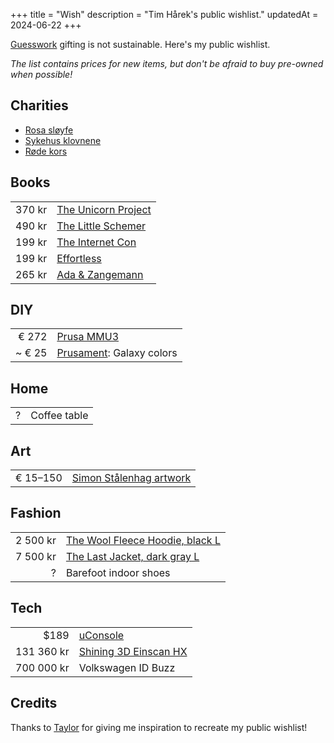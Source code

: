 +++
title = "Wish"
description = "Tim Hårek's public wishlist."
updatedAt = 2024-06-22
+++

[Guesswork](https://en.wiktionary.org/wiki/guesswork) gifting is not
sustainable. Here's my public wishlist.

_The list contains prices for new items, but don't be afraid to buy pre-owned
when possible!_

## Charities

- [Rosa sløyfe](https://rosasloyfe.no/)
- [Sykehus klovnene](https://www.sykehusklovnene.no/)
- [Røde kors](https://www.rodekors.no/)

## Books

|        |                                                                                                                                   |
| -----: | :-------------------------------------------------------------------------------------------------------------------------------- |
| 370 kr | [The Unicorn Project](https://www.norli.no/boker/skjonnlitteratur/romaner/engelske-romaner/the-unicorn-project)                   |
| 490 kr | [The Little Schemer](https://www.norli.no/boker/fagboker/data-og-informasjonsteknologi/programmering/the-little-schemer)          |
| 199 kr | [The Internet Con](https://www.norli.no/boker/fagboker/samfunnsvitenskap/statsvitenskap-politikk-og-forvaltning/the-internet-con) |
| 199 kr | [Effortless](https://www.norli.no/boker/dokumentar-og-fakta/livssyn-og-selvutvikling/selvutvikling/effortless)                    |
| 265 kr | [Ada & Zangemann](https://www.norli.no/boker/barneboker/ada-zangemann)                                                            |

## DIY

|        |                                                                                                                                                 |
| -----: | :---------------------------------------------------------------------------------------------------------------------------------------------- |
|  € 272 | [Prusa MMU3](https://www.prusa3d.com/product/original-prusa-mmu3-upgrade-kit-for-mk4-2/)                                                        |
| ~ € 25 | [Prusament](https://www.prusa3d.com/category/pla/?filters=%7B%22brands%22%3A%5B%2224824bd8-0ec7-4cc5-aea4-c3ac7c16e2d0%22%5D%7D): Galaxy colors |

## Home

|     |              |
| --: | :----------- |
|   ? | Coffee table |

## Art

|          |                                                                                 |
| -------: | :------------------------------------------------------------------------------ |
| € 15–150 | [Simon Stålenhag artwork](https://www.redbubble.com/people/simonstalenhag/shop) |

## Fashion

|          |                                                                                                                                  |
| -------: | :------------------------------------------------------------------------------------------------------------------------------- |
| 2 500 kr | [The Wool Fleece Hoodie, black L](https://www.northernplayground.no/nb/shop/the-wool-fleece-hoodie?fit=men&size=L&color=C000000) |
| 7 500 kr | [The Last Jacket, dark gray L](https://www.northernplayground.no/nb/shop/the-last-jacket?fit=men&color=C464646&size=L)           |
|        ? | Barefoot indoor shoes                                                                                                            |

## Tech

|            |                                                                                                 |
| ---------: | :---------------------------------------------------------------------------------------------- |
|       $189 | [uConsole](https://www.clockworkpi.com/product-page/uconsole-kit-rpi-cm4-lite)                  |
| 131 360 kr | [Shining 3D Einscan HX](https://3dnet.no/collections/3d-scanner/products/shining-3d-einscan-hx) |
| 700 000 kr | Volkswagen ID Buzz                                                                              |

## Credits

Thanks to [Taylor](https://taylor.town/wish-manifesto) for giving me inspiration
to recreate my public wishlist!
